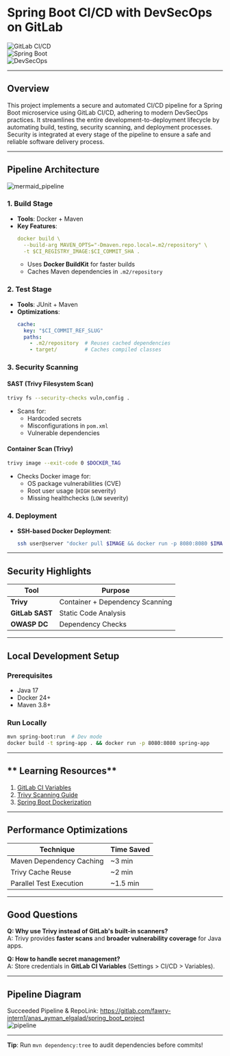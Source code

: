 # **Spring Boot CI/CD with DevSecOps on GitLab**  
![GitLab CI/CD](https://img.shields.io/badge/GitLab-CI/CD-orange)  
![Spring Boot](https://img.shields.io/badge/Spring%20Boot-3.x-brightgreen)  
![DevSecOps](https://img.shields.io/badge/DevSecOps-Enabled-success)

---

## **Overview**  
This project implements a secure and automated CI/CD pipeline for a Spring Boot microservice using GitLab CI/CD, adhering to modern DevSecOps practices. It streamlines the entire development-to-deployment lifecycle by automating build, testing, security scanning, and deployment processes. Security is integrated at every stage of the pipeline to ensure a safe and reliable software delivery process.

---

## **Pipeline Architecture**  
![mermaid_pipeline](https://github.com/user-attachments/assets/c15957cb-f6d9-4963-840f-ce4b6e216d82)



### **1. Build Stage**  
- **Tools**: Docker + Maven  
- **Key Features**:  
  ```yaml
  docker build \
    --build-arg MAVEN_OPTS="-Dmaven.repo.local=.m2/repository" \
    -t $CI_REGISTRY_IMAGE:$CI_COMMIT_SHA .
  ```
  - Uses **Docker BuildKit** for faster builds  
  - Caches Maven dependencies in `.m2/repository`  

### **2. Test Stage**  
- **Tools**: JUnit + Maven  
- **Optimizations**:  
  ```yaml
  cache:
    key: "$CI_COMMIT_REF_SLUG"
    paths:
      - .m2/repository  # Reuses cached dependencies
      - target/         # Caches compiled classes
  ```

### **3. Security Scanning**  
#### **SAST (Trivy Filesystem Scan)**  
```bash
trivy fs --security-checks vuln,config .
```
- Scans for:  
  - Hardcoded secrets  
  - Misconfigurations in `pom.xml`  
  - Vulnerable dependencies  

#### **Container Scan (Trivy)**  
```bash
trivy image --exit-code 0 $DOCKER_TAG
```
- Checks Docker image for:  
  - OS package vulnerabilities (CVE)  
  - Root user usage (`HIGH` severity)  
  - Missing healthchecks (`LOW` severity)  

### **4. Deployment**  
- **SSH-based Docker Deployment**:  
  ```bash
  ssh user@server "docker pull $IMAGE && docker run -p 8080:8080 $IMAGE"
  ```


---

## **Security Highlights**  
| Tool          | Purpose                         |
|---------------|---------------------------------|
| **Trivy**     | Container + Dependency Scanning |
| **GitLab SAST** | Static Code Analysis          |
| **OWASP DC**  | Dependency Checks               |

---

## **Local Development Setup**  
### **Prerequisites**  
- Java 17  
- Docker 24+  
- Maven 3.8+  

### **Run Locally**  
```bash
mvn spring-boot:run  # Dev mode
docker build -t spring-app . && docker run -p 8080:8080 spring-app  
```

---

## ** Learning Resources**  
1. [GitLab CI Variables](https://docs.gitlab.com/ee/ci/variables/)  
2. [Trivy Scanning Guide](https://aquasecurity.github.io/trivy/)  
3. [Spring Boot Dockerization](https://spring.io/guides/gs/spring-boot-docker/)  

---

## **Performance Optimizations**  
| Technique               | Time Saved |  
|-------------------------|------------|  
| Maven Dependency Caching | ~3 min     |  
| Trivy Cache Reuse        | ~2 min     |  
| Parallel Test Execution  | ~1.5 min   |  

---

## **Good Questions**  
**Q: Why use Trivy instead of GitLab's built-in scanners?**  
A: Trivy provides **faster scans** and **broader vulnerability coverage** for Java apps.  

**Q: How to handle secret management?**  
A: Store credentials in **GitLab CI Variables** (Settings > CI/CD > Variables).  

---

## **Pipeline Diagram**
Succeeded Pipeline & RepoLink:
https://gitlab.com/fawry-intern1/anas_ayman_elgalad/spring_boot_project  
![pipeline](https://github.com/user-attachments/assets/ebf3e25a-720b-4ebd-bf6c-b576f7ad08e4)



---

**Tip**: Run `mvn dependency:tree` to audit dependencies before commits!
